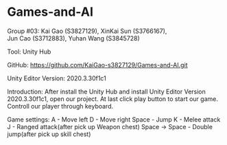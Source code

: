# Games-and-AI


Group #03:       Kai Gao (S3827129), 
                        XinKai Sun (S3766167),  
                        Jun Cao (S3712883),
	        Yuhan Wang (S3845728) 

Tool: 	        Unity Hub

GitHub:  	        https://github.com/KaiGao-s3827129/Games-and-AI.git

Unity Editor Version:  2020.3.30f1c1

Introduction:     After install the Unity Hub and install Unity Editor Version 2020.3.30f1c1, 
	         open our project. At last click play button to start our game. Controll our player
	         through keyboard.

Game settings:  A - Move left
	         D - Move right
	         Space - Jump
	         K - Melee attack 
	         J -  Ranged attack(after pick up Weapon chest)
                         Space → Space - Double jump(after pick up skill chest)

